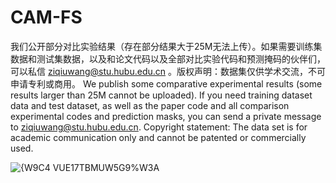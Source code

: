 # CAM-FS
我们公开部分对比实验结果（存在部分结果大于25M无法上传）。如果需要训练集数据和测试集数据，以及和论文代码以及全部对比实验代码和预测掩码的伙伴们，可以私信 ziqiuwang@stu.hubu.edu.cn 。版权声明：数据集仅供学术交流，不可申请专利或商用。
We publish some comparative experimental results (some results larger than 25M cannot be uploaded). If you need training dataset data and test dataset, as well as the paper code and all comparison experimental codes and prediction masks, you can send a private message to ziqiuwang@stu.hubu.edu.cn. Copyright statement: The data set is for academic communication only and cannot be patented or commercially used.

![{W9C4 VUE17TBMUW5G9%W3A](https://github.com/ZiQiuWang/FSS-COD/assets/122528037/035fdbba-1caa-4ce2-a39c-df1781bc8a7b)
